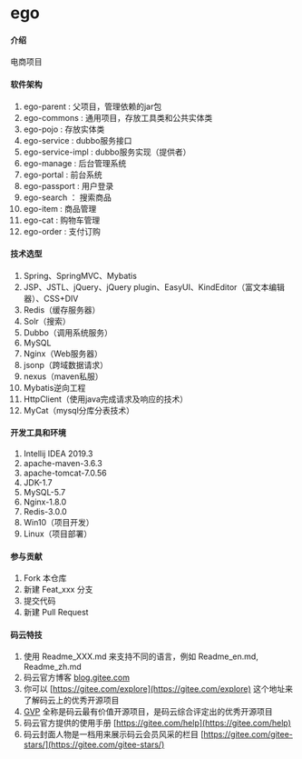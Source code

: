 # ego

#### 介绍

电商项目

#### 软件架构

1. ego-parent : 父项目，管理依赖的jar包
2. ego-commons : 通用项目，存放工具类和公共实体类
3. ego-pojo : 存放实体类
4. ego-service : dubbo服务接口
5. ego-service-impl : dubbo服务实现（提供者）
6. ego-manage : 后台管理系统
7. ego-portal : 前台系统
8. ego-passport : 用户登录
9. ego-search ： 搜索商品
10. ego-item : 商品管理
11. ego-cat : 购物车管理
12. ego-order : 支付订购

#### 技术选型

1. Spring、SpringMVC、Mybatis
2. JSP、JSTL、jQuery、jQuery plugin、EasyUI、KindEditor（富文本编辑器）、CSS+DIV
3. Redis（缓存服务器）
4. Solr（搜索）
5. Dubbo（调用系统服务）
6. MySQL
7. Nginx（Web服务器）
8. jsonp（跨域数据请求）
9. nexus（maven私服）
10. Mybatis逆向工程
11. HttpClient（使用java完成请求及响应的技术）
12. MyCat（mysql分库分表技术）

#### 开发工具和环境

1. Intellij IDEA 2019.3
2. apache-maven-3.6.3
3. apache-tomcat-7.0.56
4. JDK-1.7
5. MySQL-5.7
6. Nginx-1.8.0
7. Redis-3.0.0
8. Win10（项目开发）
9. Linux（项目部署）

#### 参与贡献

1.  Fork 本仓库
2.  新建 Feat_xxx 分支
3.  提交代码
4.  新建 Pull Request


#### 码云特技

1.  使用 Readme\_XXX.md 来支持不同的语言，例如 Readme\_en.md, Readme\_zh.md
2.  码云官方博客 [blog.gitee.com](https://blog.gitee.com)
3.  你可以 [https://gitee.com/explore](https://gitee.com/explore) 这个地址来了解码云上的优秀开源项目
4.  [GVP](https://gitee.com/gvp) 全称是码云最有价值开源项目，是码云综合评定出的优秀开源项目
5.  码云官方提供的使用手册 [https://gitee.com/help](https://gitee.com/help)
6.  码云封面人物是一档用来展示码云会员风采的栏目 [https://gitee.com/gitee-stars/](https://gitee.com/gitee-stars/)

